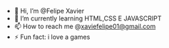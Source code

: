 - 👋 Hi, I’m @Felipe Xavier
- 🌱 I’m currently learning HTML,CSS E JAVASCRIPT
- 📫 How to reach me @xaviefelipe01@gmail.com
- ⚡ Fun fact: i love a games

<!---
bahiaaaaa234/bahiaaaaa234 is a ✨ special ✨ repository because its `README.md` (this file) appears on your GitHub profile.
You can click the Preview link to take a look at your changes.
--->
